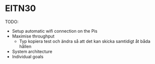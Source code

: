 # EITN30

TODO:
- Setup automatic wifi connection on the Pis
- Maximise throughput
    - Typ kopiera test och ändra så att det kan skicka samtidigt åt båda hållen
- System architecture
- Individual goals
